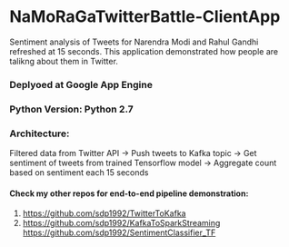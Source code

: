 # NaMoRaGaTwitterBattle-ClientApp
Sentiment analysis of Tweets for Narendra Modi and Rahul Gandhi refreshed at 15 seconds.
This application demonstrated how people are talikng about them in Twitter.

### Deplyoed at Google App Engine
### Python Version: Python 2.7

### Architecture:
Filtered data from Twitter API -> Push tweets to Kafka topic -> Get sentiment of tweets from trained Tensorflow model -> Aggregate count based on sentiment each 15 seconds

#### Check my other repos for end-to-end pipeline demonstration:

1. https://github.com/sdp1992/TwitterToKafka
2. https://github.com/sdp1992/KafkaToSparkStreaming
https://github.com/sdp1992/SentimentClassifier_TF

